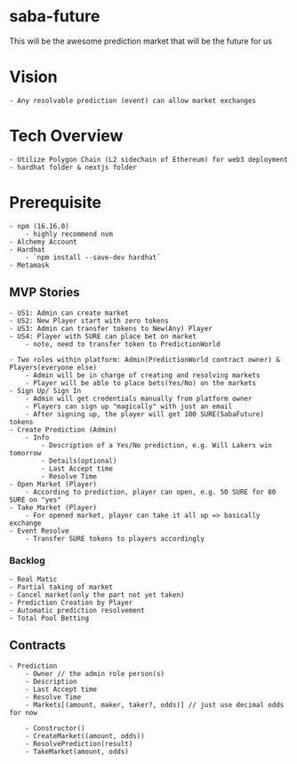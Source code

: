 # saba-future
This will be the awesome prediction market that will be the future for us

# Vision
    - Any resolvable prediction (event) can allow market exchanges

# Tech Overview
    - Utilize Polygon Chain (L2 sidechain of Ethereum) for web3 deployment
    - hardhat folder & nextjs folder

# Prerequisite
    - npm (16.16.0)
        - highly recommend nvm
    - Alchemy Account
    - Hardhat
        - `npm install --save-dev hardhat`
    - Metamask

## MVP Stories
    - US1: Admin can create market
    - US2: New Player start with zero tokens
    - US3: Admin can transfer tokens to New(Any) Player
    - US4: Player with SURE can place bet on market
        - note, need to transfer token to PredictionWorld

    - Two roles within platform: Admin(PredictionWorld contract owner) & Players(everyone else)
        - Admin will be in charge of creating and resolving markets
        - Player will be able to place bets(Yes/No) on the markets
    - Sign Up/ Sign In
        - Admin will get credentials manually from platform owner
        - Players can sign up "magically" with just an email
        - After signing up, the player will get 100 SURE(SabaFuture) tokens
    - Create Prediction (Admin)
        - Info
            - Description of a Yes/No prediction, e.g. Will Lakers win tomorrow
            - Details(optional)
            - Last Accept time
            - Resolve Time
    - Open Market (Player)
        - According to prediction, player can open, e.g. 50 SURE for 80 SURE on "yes"
    - Take Market (Player)
        - For opened market, player can take it all up => basically exchange
    - Event Resolve
        - Transfer SURE tokens to players accordingly

### Backlog
    - Real Matic
    - Partial taking of market
    - Cancel market(only the part not yet taken)
    - Prediction Creation by Player
    - Automatic prediction resolvement
    - Total Pool Betting

## Contracts
    - Prediction
        - Owner // the admin role person(s)
        - Description
        - Last Accept time
        - Resolve Time
        - Markets[(amount, maker, taker?, odds)] // just use decimal odds for now

        - Constructor()
        - CreateMarket((amount, odds))
        - ResolvePrediction(result)
        - TakeMarket(amount, odds)